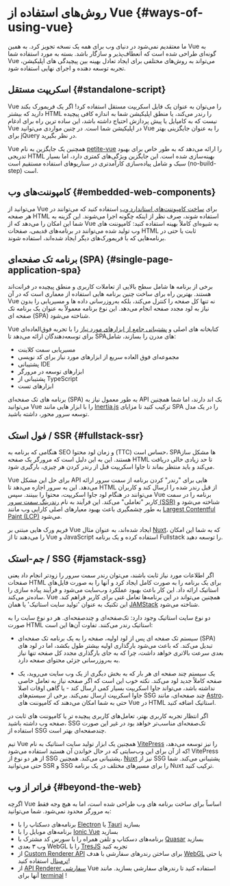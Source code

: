# روش‌های استفاده از Vue {#ways-of-using-vue}

ما معتقدیم نمی‌شود در دنیای وب برای همه یک نسخه تجویز کرد. به همین Vue به گونه‌ای طراحی شده است که انعطاف‌پذیر و سازگار باشد. بسته به مورد استفاده شما Vue می‌تواند به روش‌های مختلفی برای ایجاد تعادل بهینه بین پیچیدگی های اپلیکیشن، تجربه توسعه دهنده و اجرای نهایی استفاده شود.

## اسکریپت مستقل {#standalone-script}

Vue را می‌توان به عنوان یک فایل اسکریپت مستقل استفاده کرد! اگر یک فریمورک بکند دارید که بیشتر HTML را رندر می‌کند، یا منطق اپلیکیشن شما به اندازه کافی پیچیده نیست که به کامپایل یا پیش پردازش احتیاج داشته باشد، این ساده ترین راه برای ادغام Vue در اپلیکیشن شما است. در چنین مواردی می‌توانید Vue را به عنوان جایگزینی بهتر برای jQuery در نظر بگیرید.

Vue همچنین یک جایگزین به نام [petite-vue](https://github.com/vuejs/petite-vue) را ارائه می‌دهد که به طور خاص برای بهبود تدریجی HTML بهینه‌سازی شده است. این جایگزین ویژگی‌های کمتری دارد، اما بسیار سبک و شامل پیاده‌سازی کارآمد‌تری در سناریوهای استفاده مستقیم است (no-build-step) است.

## کامپوننت‌های وب {#embedded-web-components}

می‌توانید از Vue برای [ساخت کامپوننت‌های استاندارد وب](/guide/extras/web-components) استفاده کنید که می‌توانند در هر صفحه HTML استفاده شوند، صرف نظر از اینکه چگونه اجرا می‌شوند. این گزینه به شما این امکان را می‌دهد که از Vue به شیوه‌ای کاملاً بهینه استفاده کنید: کامپوننت های وب تولید شده می‌توانند در برنامه‌های قدیمی، صفحات HTML ثابت یا حتی در برنامه‌هایی که با فریمورک‌های دیگر ایجاد شده‌اند، استفاده شوند.

## برنامه تک صفحه‌ای (SPA) {#single-page-application-spa}

برخی از برنامه ها شامل سطح بالایی از تعاملات کاربری و منطق پیچیده در فرانت‌اند هستند. بهترین راه برای ساخت چنین برنامه هایی استفاده از معماری است که در آن Vue نه تنها کل صفحه را کنترل می‌کند، بلکه به‌روزرسانی داده ها و مسیریابی را بدون نیاز به لود مجدد صفحه انجام می‌دهد. این نوع برنامه معمولاً به عنوان یک برنامه تک صفحه ای (SPA) شناخته می‌شود.

Vue کتابخانه های اصلی و [پشتیبانی جامع از ابزارهای مورد نیاز](/guide/scaling-up/tooling) را با تجربه فوق‌العاده‌ای برای توسعه‌دهندگان ارائه می‌دهد تا SPA‌های مدرن را بسازند، شامل:

- مسیریابی سمت کلاینت
- مجموعه‌ای فوق العاده سریع از ابزارهای مورد نیاز برای کد نویسی
- پشتیبانی IDE
- ابزارهای توسعه در مرورگر
- پشتیبانی از TypeScript
- ابزارهای تست

برنامه های تک صفحه‌ای (SPA) به طور معمول نیاز به API بک اند دارند، اما شما همچنین می‌توانید Vue را با ابزار هایی مانند [Inertia.js](https://inertiajs.com) ترکیب کنید تا مزایای SPA را در یک مدل توسعه سرور محور، داشته باشید.

## فول استک / SSR {#fullstack-ssr}

هنگامی که برنامه به SEO و زمان لود محتوا (TTC) حساس است، SPAها مشکل ساز هستند. این به این دلیل است که مرورگر یک صفحه HTML تا حد زیادی خالی دریافت می‌کند و باید منتظر بماند تا جاوا اسکریپت قبل از رندر کردن هر چیزی، بارگیری شود.

Vue برای حل این مشکل API هایی برای "رندر" کردن برنامه از سمت سرور ارائه می‌دهد. این به سرور اجازه می‌دهد تا HTML از قبل رندر شده را ارسال کند و کاربران می‌توانند در هنگام لود جاوا اسکریپت، محتوا را ببینند. سپس Vue برنامه را در سمت کاربر "تعاملی" می‌کند. این فرآیند به نام [رندرینگ سمت سرور (SSR)](/guide/scaling-up/ssr) شناخته می‌شود و به طور چشمگیری باعث بهبود معیارهای اصلی کارایی وب مانند [Largest Contentful Paint (LCP)](https://web.dev/lcp/) می‌شود.

 فریم ورک هایی مبتنی بر Vue ایجاد شده‌اند، به عنوان مثال [Nuxt](https://nuxt.com/)، که به شما این امکان را می‌دهند تا از Vue و JavaScript استفاده کرده و یک برنامه Fullstack را توسعه دهید.

## جم-استک / SSG {#jamstack-ssg}

اگر اطلاعات مورد نیاز ثابت باشند، می‌توان رندر سمت سرور را زودتر انجام داد یعنی صفحات HTML برای یک برنامه را به صورت کامل ایجاد کرد و آنها را به صورت فایل‌های استاتیک ارائه داد. این کار باعث بهبود عملکرد وب‌سایت می‌شود و فرآیند پیاده سازی را ساده‌تر می‌کند. Vue همچنین می‌تواند در این برنامه‌ها تعامل غنی برای کاربر فراهم کند. این تکنیک به عنوان 'تولید سایت استاتیک' یا همان [JAMStack](https://jamstack.org/what-is-jamstack/) شناخته می‌شود.

دو نوع سایت استاتیک وجود دارد: تک‌صفحه‌ای و چند‌صفحه‌ای. هر دو نوع سایت را به صورت HTML استاتیک رندر می‌کنند. تفاوت آن‌ها این است:

- سیستم تک‌ صفحه ای پس از لود اولیه، صفحه را به یک برنامه تک صفحه‌ای (SPA) تبدیل می‌کند. که باعث می‌شود بارگذاری اولیه بیشتر طول بکشد، اما در لود های بعدی سرعت بالاتری خواهد داشت، چرا که به جای بارگذاری مجدد کل صفحه تنها نیاز به به‌روزرسانی جزئی محتوای صفحه دارد.

- یک سیستم چند صفحه ای هر بار که به بخش دیگری از یک وب سایت می‌روید، یک صفحه کاملاً جدید لود می‌کند. نکته خوب این است که اگر صفحه نیاز به تعامل خاصی نداشته باشد، می‌تواند جاوا اسکریپت بسیار کمی ارسال کند - یا گاهی اوقات اصلا جاوا اسکریپت ارسال نمی‌کند. برخی از سیستم‌های SSG چند صفحه‌ای، مانند [Astro](https://astro.build/)، حتی به شما امکان می‌دهند که کامپوننت های Vue در HTML استاتیک اضافه کنید.

اگر انتظار تجربه کاربری بهتر، تعامل‌های کاربری پیچیده‌ تر یا کامپوننت های ثابت در صفحه وب داشته باشید، SSG تک‌صفحه‌ای مناسب‌تر خواهد بود در غیر این صورت استفاده از SSG چند‌صفحه‌ای بهتر است.

تیم Vue همچنین یک ابزار تولید سایت استاتیک به نام [VitePress](https://vitepress.dev/) را نیز توسعه می‌دهد، که از آن برای این وب‌سایتی که در حال خواندن آن هستید استفاده می‌شود! VitePress از هر دو نوع از SSG پشتیبانی می‌کند. همچنین، [Nuxt](https://nuxt.com/) نیز از SSG پشتیبانی می‌کند. شما حتی می‌توانید SSR و SSG را برای مسیرهای مختلف در یک برنامه Nuxt ترکیب کنید.

## فراتر از وب {#beyond-the-web}

اگرچه Vue اساساً برای ساخت برنامه های وب طراحی شده است، اما به هیچ وجه فقط به مرورگر محدود نمی‌شود. شما می‌توانید:

- برنامه‌های دسکتاپ را با [Electron](https://www.electronjs.org/) یا [Tauri](https://tauri.app) بسازید
- برنامه‌های موبایل را با [Ionic Vue](https://ionicframework.com/docs/vue/overview) بسازید
- برنامه‌های دسکتاپ و تلفن همراه را با سورس کد مشترک با [Quasar](https://quasar.dev/) بسازید
- وب ۳ بعدی WebGL را با [TresJS](https://tresjs.org/) تجربه کنید
- از [Custom Renderer API](/api/custom-renderer) برای ساختن رندرهای سفارشی با هدف [WebGL](https://troisjs.github.io/) یا حتی [ترمینال](https://github.com/vue-terminal/vue-termui) استفاده کنید!
- از [API Renderer سفارشی](/api/custom-renderer) Vue استفاده کنید تا رندرهای سفارشی بسازید. مانند آنها برای [terminal](https://github.com/vue-terminal/vue-termui) !
